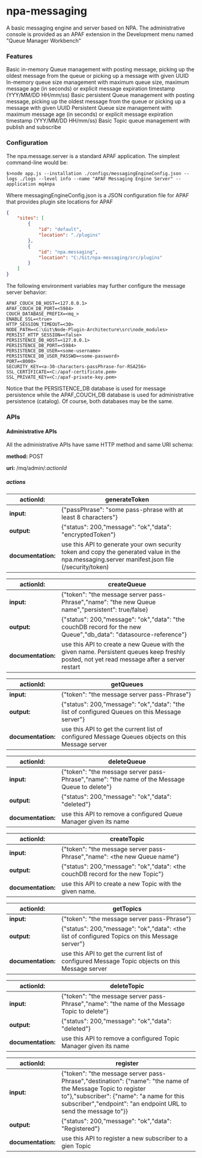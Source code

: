 # npa-messaging
A basic messaging engine and server based on NPA. The administrative console is provided as an APAF extension in the Development menu named "Queue Manager Workbench"

### Features

Basic in-memory Queue management with posting message, picking up the oldest message from the queue or picking up a message with given UUID
In-memory queue size management with maximum queue size, maximum message age (in seconds) or explicit message expiration timestamp (YYY/MM/DD HH/mm/ss)
Basic persistent Queue management with posting message, picking up the oldest message from the queue or picking up a message with given UUID
Persistent Queue size management with maximum message age (in seconds) or explicit message expiration timestamp (YYY/MM/DD HH/mm/ss)
Basic Topic queue management with publish and subscribe

### Configuration

The npa.message.server is a standard APAF application. The simplest command-line would be:

    $>node app.js --installation ./configs/messagingEngineConfig.json --logs ./logs --level info --name "APAF Messaging Engine Server" --application mq4npa

Where messagingEngineConfig.json is a JSON configuration file for APAF that provides plugin site locations for APAF

```json
{ 
	"sites": [
		{
			"id": "default",
			"location": "./plugins"
		},
		{
			"id": "npa.messaging",
			"location": "C:/Git/npa-messaging/src/plugins"
		}
	]
}
```
The following environment variables may further configure the message server behavior:

    APAF_COUCH_DB_HOST=<127.0.0.1>
    APAF_COUCH_DB_PORT=<5984>
    COUCH_DATABASE_PREFIX=<mq_>
    ENABLE_SSL=<true>
    HTTP_SESSION_TIMEOUT=<30>
    NODE_PATH=<C:\Git\Node-Plugin-Architecture\src\node_modules>
    PERSIST_HTTP_SESSION=<false>
    PERSISTENCE_DB_HOST=<127.0.0.1>
    PERSISTENCE_DB_PORT=<5984>
    PERSISTENCE_DB_USER=<some-username>
    PERSISTENCE_DB_USER_PASSWD=<some-password>
    PORT=<8000>
    SECURITY_KEY=<a-30-characters-passPhrase-for-RSA256>
    SSL_CERTIFICATE=<C:/apaf-certificate.pem>
    SSL_PRIVATE_KEY=<C:/apaf-private-key.pem>
    
Notice that the PERSISTENCE_DB database is used for message persistence while the APAF_COUCH_DB database is used for administrative persistence (catalog). Of course, both databases may be the same.

### APIs

#### Administrative APIs

All the administrative APIs have same HTTP method and same URI schema:

__method:__ POST

__uri:__ /mq/admin/:*actionId*

##### actions

| __actionId:__ | generateToken |
| --- | --- |
| __input:__ | {"passPhrase": "some pass-phrase with at least 8 characters"} |
| __output:__ | {"status": 200,"message": "ok","data": "encryptedToken"} |
| __documentation:__ | use this API to generate your own security token and copy the generated value in the npa.messaging.server manifest.json file (/security/token) |



| __actionId:__ | createQueue |
| --- | --- |
| __input:__ | {"token": "the message server pass-Phrase","name": "the new Queue name","persistent": true/false} |
| __output:__ | {"status": 200,"message": "ok","data": "the couchDB record for the new Queue","db_data": "datasource-reference"} |
| __documentation:__ | use this API to create a new Queue with the given name. Persistent queues keep freshly posted, not yet read message after a server restart |



| __actionId:__ | getQueues |
| --- | --- |
| __input:__ | {"token": "the message server pass-Phrase"} |
| __output:__ | {"status": 200,"message": "ok","data": "the list of configured Queues on this Message server"} |
| __documentation:__ | use this API to get the current list of configured Message Queues objects on this Message server |



| __actionId:__ | deleteQueue |
| --- | --- |
| __input:__ | {"token": "the message server pass-Phrase","name": "the name of the Message Queue to delete"} |
| __output:__ | {"status": 200,"message": "ok","data": "deleted"} |
| __documentation:__ | use this API to remove a configured Queue Manager given its name |



| __actionId:__ | createTopic |
| --- | --- |
| __input:__ | {"token": "the message server pass-Phrase","name": <the new Queue name"} |
| __output:__ | {"status": 200,"message": "ok","data": <the couchDB record for the new Topic"} |
| __documentation:__ | use this API to create a new Topic with the given name. |



| __actionId:__ | getTopics
| --- | --- |
| __input:__ | {"token": "the message server pass-Phrase"} |
| __output:__ | {"status": 200,"message": "ok","data": <the list of configured Topics on this Message server"} |
| __documentation:__ | use this API to get the current list of configured Message Topic objects on this Message server |



| __actionId:__ | deleteTopic
| --- | --- |
| __input:__ | {"token": "the message server pass-Phrase","name": "the name of the Message Topic to delete"} |
| __output:__ | {"status": 200,"message": "ok","data": "deleted"} |
| __documentation:__ | use this API to remove a configured Topic Manager given its name |



| __actionId:__ | register |
| --- | --- |
| __input:__ | {"token": "the message server pass-Phrase","destination": {"name": "the name of the Message Topic to register to"},"subscriber": {"name": "a name for this subscriber","endpoint": "an endpoint URL to send the message to"}} |
| __output:__ | {"status": 200,"message": "ok","data": "Registered"} |
| __documentation:__ | use this API to register a new subscriber to a gien Topic |
